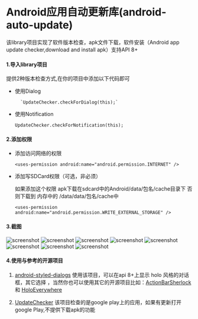 Android应用自动更新库(android-auto-update)
===================


该library项目实现了软件版本检查，apk文件下载，软件安装（Android app update checker,download and install apk）支持API 8+


#### 1.导入library项目 ####

提供2种版本检查方式,在你的项目中添加以下代码即可

- 使用Dialog
   
    	`UpdateChecker.checkForDialog(this);`

- 使用Notification

	`UpdateChecker.checkForNotification(this);`



#### 2.添加权限 ####

- 添加访问网络的权限

	`<uses-permission android:name="android.permission.INTERNET" />`

- 添加写SDCard权限（可选，非必须）

	如果添加这个权限 apk下载在sdcard中的Android/data/包名/cache目录下 否则下载到 内存中的 /data/data/包名/cache中

	`<uses-permission android:name="android.permission.WRITE_EXTERNAL_STORAGE" />`

#### 3.截图 ####
![screenshot](https://raw.github.com/feicien/android-auto-update/master/screenshots/sample.png)
![screenshot](https://raw.github.com/feicien/android-auto-update/master/screenshots/sample_htc.png)
![screenshot](https://raw.github.com/feicien/android-auto-update/master/screenshots/dialog.png)
![screenshot](https://raw.github.com/feicien/android-auto-update/master/screenshots/dialog_htc.png)
![screenshot](https://raw.github.com/feicien/android-auto-update/master/screenshots/notification.png)
![screenshot](https://raw.github.com/feicien/android-auto-update/master/screenshots/notification_avd.png)
![screenshot](https://raw.github.com/feicien/android-auto-update/master/screenshots/downloading.png)
![screenshot](https://raw.github.com/feicien/android-auto-update/master/screenshots/downloading_avd.png)


#### 4.使用与参考的开源项目 ####



1. [android-styled-dialogs](https://github.com/inmite/android-styled-dialogs "https://github.com/inmite/android-styled-dialogs") 使用该项目，可以在api 8+上显示 holo 风格的对话框，其它选择
，当然你也可以使用其它的开源项目比如：[ActionBarSherlock](https://github.com/JakeWharton/ActionBarSherlock "https://github.com/JakeWharton/ActionBarSherlock") 和 [HoloEverywhere](https://github.com/Prototik/HoloEverywhere "https://github.com/Prototik/HoloEverywhere")


2. [UpdateChecker](https://github.com/rampo/UpdateChecker "https://github.com/rampo/UpdateChecker") 该项目检查的是google play上的应用，如果有更新打开google Play,不提供下载apk的功能

 
